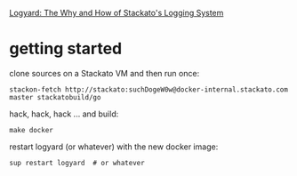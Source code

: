 [Logyard: The Why and How of Stackato's Logging System](http://www.activestate.com/blog/2013/04/logyard-why-and-how-stackatos-logging-system)

# getting started

clone sources on a Stackato VM and then run once:

```
stackon-fetch http://stackato:suchDogeW0w@docker-internal.stackato.com master stackatobuild/go
```

hack, hack, hack ... and build:

```
make docker
```

restart logyard (or whatever) with the new docker image:

```
sup restart logyard  # or whatever
```
